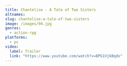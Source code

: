 ```yaml
---
title: Chantelise - A Tale of Two Sisters
altnames:
slug: chantelise-a-tale-of-two-sisters
image: /images/94.jpg
genres:
  - action-rpg
platforms:
  - pc
video:
  label: Trailer
  link: "https://www.youtube.com/watch?v=BPG1VjkBqdo"
---
```


